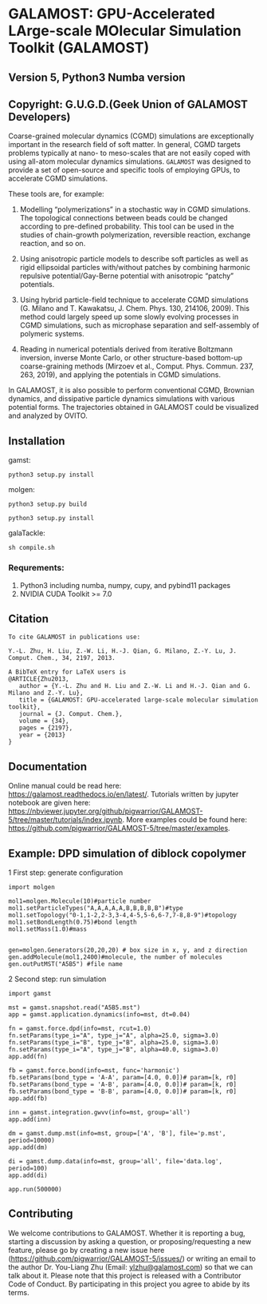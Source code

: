 # GALAMOST: GPU-Accelerated LArge-scale MOlecular Simulation Toolkit (GALAMOST) 
## Version 5, Python3 Numba version 
## Copyright: G.U.G.D.(Geek Union of GALAMOST Developers)

Coarse-grained molecular dynamics (CGMD) simulations are exceptionally important in the research field of soft matter. 
In general, CGMD targets problems typically at nano- to meso-scales that are not easily coped with using all-atom molecular 
dynamics simulations. `GALAMOST` was designed to provide a set of open-source and specific tools of employing GPUs, to accelerate CGMD simulations. 

These tools are, for example:

1. Modelling “polymerizations” in a stochastic way in CGMD simulations. The topological connections between beads could be changed according to pre-defined probability. 
This tool can be used in the studies of chain-growth polymerization, reversible reaction, exchange reaction, and so on.

2. Using anisotropic particle models to describe soft particles as well as rigid ellipsoidal particles with/without patches by combining harmonic repulsive 
potential/Gay-Berne potential with anisotropic “patchy” potentials.

3. Using hybrid particle-field technique to accelerate CGMD simulations (G. Milano and T. Kawakatsu, J. Chem. Phys. 130, 214106, 2009). 
This method could largely speed up some slowly evolving processes in CGMD simulations, such as microphase separation and self-assembly of polymeric systems.

4. Reading in numerical potentials derived from iterative Boltzmann inversion, inverse Monte Carlo, or other structure-based bottom-up coarse-graining methods 
(Mirzoev et al., Comput. Phys. Commun. 237, 263, 2019), and applying the potentials in CGMD simulations.

In GALAMOST, it is also possible to perform conventional CGMD, Brownian dynamics, and dissipative particle dynamics simulations with various potential forms. 
The trajectories obtained in GALAMOST could be visualized and analyzed by OVITO. 

## Installation
gamst:

    python3 setup.py install

molgen:

    python3 setup.py build

    python3 setup.py install

galaTackle:

    sh compile.sh

### Requrements:
1. Python3 including numba, numpy, cupy, and pybind11 packages
2. NVIDIA CUDA Toolkit >= 7.0

## Citation

```
To cite GALAMOST in publications use:
 
Y.-L. Zhu, H. Liu, Z.-W. Li, H.-J. Qian, G. Milano, Z.-Y. Lu, J. Comput. Chem., 34, 2197, 2013.

A BibTeX entry for LaTeX users is
@ARTICLE{Zhu2013,
   author = {Y.-L. Zhu and H. Liu and Z.-W. Li and H.-J. Qian and G. Milano and Z.-Y. Lu},
   title = {GALAMOST: GPU-accelerated large-scale molecular simulation toolkit},
   journal = {J. Comput. Chem.},
   volume = {34},
   pages = {2197},
   year = {2013}
}
``` 


## Documentation

Online manual could be read here: https://galamost.readthedocs.io/en/latest/.
Tutorials written by jupyter notebook are given here: https://nbviewer.jupyter.org/github/pigwarrior/GALAMOST-5/tree/master/tutorials/index.ipynb.
More examples could be found here: https://github.com/pigwarrior/GALAMOST-5/tree/master/examples.

## Example: DPD simulation of diblock copolymer

1 First step: generate configuration

```
import molgen

mol1=molgen.Molecule(10)#particle number
mol1.setParticleTypes("A,A,A,A,A,B,B,B,B,B")#type
mol1.setTopology("0-1,1-2,2-3,3-4,4-5,5-6,6-7,7-8,8-9")#topology
mol1.setBondLength(0.75)#bond length
mol1.setMass(1.0)#mass


gen=molgen.Generators(20,20,20) # box size in x, y, and z direction
gen.addMolecule(mol1,2400)#molecule, the number of molecules
gen.outPutMST("A5B5") #file name
```

2 Second step: run simulation

```
import gamst
	
mst = gamst.snapshot.read("A5B5.mst")
app = gamst.application.dynamics(info=mst, dt=0.04)

fn = gamst.force.dpd(info=mst, rcut=1.0)
fn.setParams(type_i="A", type_j="A", alpha=25.0, sigma=3.0)
fn.setParams(type_i="B", type_j="B", alpha=25.0, sigma=3.0)
fn.setParams(type_i="A", type_j="B", alpha=40.0, sigma=3.0)
app.add(fn)

fb = gamst.force.bond(info=mst, func='harmonic')
fb.setParams(bond_type = 'A-A', param=[4.0, 0.0])# param=[k, r0]
fb.setParams(bond_type = 'A-B', param=[4.0, 0.0])# param=[k, r0]
fb.setParams(bond_type = 'B-B', param=[4.0, 0.0])# param=[k, r0]
app.add(fb)

inn = gamst.integration.gwvv(info=mst, group='all')
app.add(inn)

dm = gamst.dump.mst(info=mst, group=['A', 'B'], file='p.mst', period=10000)
app.add(dm)

di = gamst.dump.data(info=mst, group='all', file='data.log', period=100)
app.add(di)

app.run(500000)
```

## Contributing

We welcome contributions to GALAMOST. Whether it is reporting a bug, starting a discussion by asking a question, or proposing/requesting a new feature, 
please go by creating a new issue here (https://github.com/pigwarrior/GALAMOST-5/issues/) or writing an email to the author Dr. You-Liang Zhu (Email: ylzhu@galamost.com) 
so that we can talk about it. Please note that this project is released with a Contributor Code of Conduct. 
By participating in this project you agree to abide by its terms.


